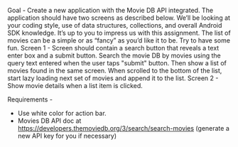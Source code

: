 Goal -
Create a new application with the Movie DB API integrated. The application should have two screens as described below. We’ll be looking at your coding style, use of data structures, collections, and overall Android SDK knowledge. It’s up to you to impress us with this assignment. The list of movies can be a simple or as “fancy” as you’d like it to be. Try to have some fun.
Screen 1 -
Screen should contain a search button that reveals a text enter box and a submit button. Search the movie DB by movies using the query text entered when the user taps "submit" button. Then show a list of movies found in the same screen. When scrolled to the bottom of the list, start lazy loading next set of movies and append it to the list.
Screen 2 -
Show movie details when a list item is clicked.

Requirements -
- Use white color for action bar.
- Movies DB API doc at https://developers.themoviedb.org/3/search/search-movies (generate a new API key for you if necessary)